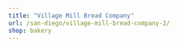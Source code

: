 ```yaml
---
title: "Village Mill Bread Company"
url: /san-diego/village-mill-bread-company-2/
shop: bakery
---
```

